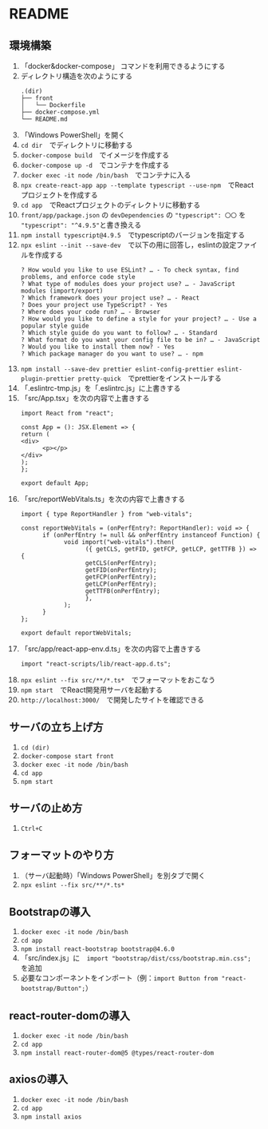 # README

## 環境構築
1. 「docker&docker-compose」 コマンドを利用できるようにする
2. ディレクトリ構造を次のようにする
      ```
      .(dir)
      ├── front
      │   └── Dockerfile
      ├── docker-compose.yml
      └── README.md
      ```
3. 「Windows PowerShell」を開く
4. `cd dir`　でディレクトリに移動する
5. `docker-compose build`　でイメージを作成する
6. `docker-compose up -d`　でコンテナを作成する
7. `docker exec -it node /bin/bash`　でコンテナに入る
8. `npx create-react-app app --template typescript --use-npm`　でReactプロジェクトを作成する
9. `cd app`　でReactプロジェクトのディレクトリに移動する
10. `front/app/package.json` の `devDependencies` の `"typescript": 〇〇` を `"typescript": "^4.9.5"`と書き換える
11. `npm install typescript@4.9.5`　でtypescriptのバージョンを指定する
12. `npx eslint --init --save-dev`　で以下の用に回答し，eslintの設定ファイルを作成する
      ```
      ? How would you like to use ESLint? … - To check syntax, find problems, and enforce code style
      ? What type of modules does your project use? … - JavaScript modules (import/export)
      ? Which framework does your project use? … - React
      ? Does your project use TypeScript? - Yes
      ? Where does your code run? … - Browser
      ? How would you like to define a style for your project? … - Use a popular style guide
      ? Which style guide do you want to follow? … - Standard
      ? What format do you want your config file to be in? … - JavaScript
      ? Would you like to install them now? - Yes
      ? Which package manager do you want to use? … - npm
      ```
13. `npm install --save-dev prettier eslint-config-prettier eslint-plugin-prettier pretty-quick`　でprettierをインストールする
14. 「.eslintrc-tmp.js」を「.eslintrc.js」に上書きする
15. 「src/App.tsx」を次の内容で上書きする
      ```
      import React from "react";

      const App = (): JSX.Element => {
      return (
      <div>
            <p></p>
      </div>
      );
      };

      export default App;
      ```
16. 「src/reportWebVitals.ts」を次の内容で上書きする
      ```
      import { type ReportHandler } from "web-vitals";

      const reportWebVitals = (onPerfEntry?: ReportHandler): void => {
            if (onPerfEntry != null && onPerfEntry instanceof Function) {
                  void import("web-vitals").then(
                        ({ getCLS, getFID, getFCP, getLCP, getTTFB }) => {
                        getCLS(onPerfEntry);
                        getFID(onPerfEntry);
                        getFCP(onPerfEntry);
                        getLCP(onPerfEntry);
                        getTTFB(onPerfEntry);
                        },
                  );
            }
      };

      export default reportWebVitals;
      ```
17. 「src/app/react-app-env.d.ts」を次の内容で上書きする
      ```
      import "react-scripts/lib/react-app.d.ts";
      ```
18. `npx eslint --fix src/**/*.ts*`　でフォーマットをおこなう
19. `npm start`　でReact開発用サーバを起動する
20. `http://localhost:3000/`　で開発したサイトを確認できる

## サーバの立ち上げ方
1. `cd (dir)`
2. `docker-compose start front`
3. `docker exec -it node /bin/bash`
4. `cd app`
5. `npm start`

## サーバの止め方
1. `Ctrl+C`

## フォーマットのやり方
1. （サーバ起動時）「Windows PowerShell」を別タブで開く
2. `npx eslint --fix src/**/*.ts*`

## Bootstrapの導入
1. `docker exec -it node /bin/bash`
2. `cd app`
3. `npm install react-bootstrap bootstrap@4.6.0`
4. 「src/index.js」に　`import "bootstrap/dist/css/bootstrap.min.css";`　を追加
5. 必要なコンポーネントをインポート（例：`import Button from "react-bootstrap/Button";`）

## react-router-domの導入
1. `docker exec -it node /bin/bash`
2. `cd app`
2. `npm install react-router-dom@5 @types/react-router-dom`

## axiosの導入
1. `docker exec -it node /bin/bash`
2. `cd app`
2. `npm install axios`